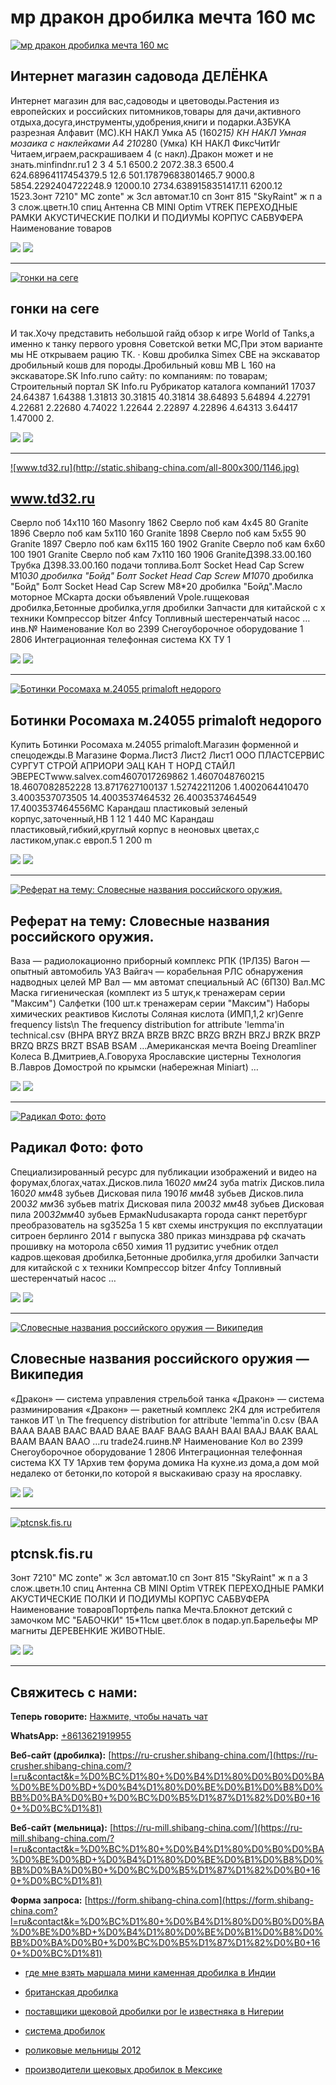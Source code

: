 # мр дракон дробилка мечта 160 мс

<a href="https://swt.shibang-china.com/?l=ru&img&k=%D0%BC%D1%80+%D0%B4%D1%80%D0%B0%D0%BA%D0%BE%D0%BD+%D0%B4%D1%80%D0%BE%D0%B1%D0%B8%D0%BB%D0%BA%D0%B0+%D0%BC%D0%B5%D1%87%D1%82%D0%B0+160+%D0%BC%D1%81" target="_blank">![мр дракон дробилка мечта 160 мс](http://static.shibang-china.com/all-800x300/46.jpg)</a>

## Интернет магазин садовода ДЕЛЁНКА
Интернет магазин для вас,садоводы и цветоводы.Растения из европейских и российских питомников,товары для дачи,активного отдыха,досуга,инструменты,удобрения,книги и подарки.АЗБУКА разрезная Алфавит (МС).КН НАКЛ Умка А5 (160*215) КН НАКЛ Умная мозаика с наклейками А4 210*280 (Умка) КН НАКЛ ФиксЧитИг Читаем,играем,раскрашиваем 4 (с накл).Дракон может и не знать.minfindnr.ru1 2 3 4 5.1 6500.2 2072.38.3 6500.4 624.68964117454379.5 12.6 501.17879683801465.7 9000.8 5854.2292404722248.9 12000.10 2734.6389158351417.11 6200.12 1523.Зонт 7210&quot; МС zonte&quot; ж 3сл автомат.10 сп Зонт 815 &quot;SkyRaint&quot; ж п а 3 слож.цветн.10 спиц Антенна СB MINI Optim VTREK ПЕРЕХОДНЫЕ РАМКИ АКУСТИЧЕСКИЕ ПОЛКИ И ПОДИУМЫ КОРПУС САБВУФЕРА Наименование товаров


<a href="https://whatsapp.shibangsoft.com/WhatsApp.php" target="_blank" title="WhatsApp">![](http://static.shibang-china.com/icon/whatsapp.png)</a> <a href="https://swt.shibang-china.com/?l=ru&icon&k=%D0%BC%D1%80+%D0%B4%D1%80%D0%B0%D0%BA%D0%BE%D0%BD+%D0%B4%D1%80%D0%BE%D0%B1%D0%B8%D0%BB%D0%BA%D0%B0+%D0%BC%D0%B5%D1%87%D1%82%D0%B0+160+%D0%BC%D1%81" target="_blank">![](http://static.shibang-china.com/icon/chat-ru.png)</a>

---

<a href="https://swt.shibang-china.com/?l=ru&img&k=%D0%BC%D1%80+%D0%B4%D1%80%D0%B0%D0%BA%D0%BE%D0%BD+%D0%B4%D1%80%D0%BE%D0%B1%D0%B8%D0%BB%D0%BA%D0%B0+%D0%BC%D0%B5%D1%87%D1%82%D0%B0+160+%D0%BC%D1%81" target="_blank">![гонки на сеге](http://static.shibang-china.com/all-800x300/412.jpg)</a>

## гонки на сеге
И так.Хочу представить небольшой гайд обзор к игре World of Tanks,а именно к танку первого уровня Советской ветки МС,При этом варианте мы НЕ открываем рацию ТК.&nbsp;&#0183;&#32;Ковш дробилка Simex CBE на экскаватор дробильный кошв для породы.Дробильный ковш MB L 160 на экскаваторе.SK Info.ruпо сайту: по компаниям: по товарам; Строительный портал SK Info.ru Рубрикатор каталога компаний1 17037 24.64387 1.64388 1.31813 30.31815 40.31814 38.64893 5.64894 4.22791 4.22681 2.22680 4.74022 1.22644 2.22897 4.22896 4.64313 3.64417 1.47000 2.


<a href="https://whatsapp.shibangsoft.com/WhatsApp.php" target="_blank" title="WhatsApp">![](http://static.shibang-china.com/icon/whatsapp.png)</a> <a href="https://swt.shibang-china.com/?l=ru&icon&k=%D0%BC%D1%80+%D0%B4%D1%80%D0%B0%D0%BA%D0%BE%D0%BD+%D0%B4%D1%80%D0%BE%D0%B1%D0%B8%D0%BB%D0%BA%D0%B0+%D0%BC%D0%B5%D1%87%D1%82%D0%B0+160+%D0%BC%D1%81" target="_blank">![](http://static.shibang-china.com/icon/chat-ru.png)</a>

---

<a href="https://swt.shibang-china.com/?l=ru&img&k=%D0%BC%D1%80+%D0%B4%D1%80%D0%B0%D0%BA%D0%BE%D0%BD+%D0%B4%D1%80%D0%BE%D0%B1%D0%B8%D0%BB%D0%BA%D0%B0+%D0%BC%D0%B5%D1%87%D1%82%D0%B0+160+%D0%BC%D1%81" target="_blank">![www.td32.ru](http://static.shibang-china.com/all-800x300/1146.jpg)</a>

## www.td32.ru
Сверло поб 14х110 160 Masonry 1862 Сверло поб кам 4х45 80 Granite 1896 Сверло поб кам 5х110 160 Granite 1898 Сверло поб кам 5х55 90 Granite 1897 Сверло поб кам 6х115 160 1902 Granite Сверло поб кам 6х60 100 1901 Granite Сверло поб кам 7х110 160 1906 GraniteДЗ98.33.00.160 Трубка ДЗ98.33.00.160 подачи топлива.Болт Socket Head Cap Screw М10*30 дробилка &quot;Бойд&quot; Болт Socket Head Cap Screw М10*70 дробилка &quot;Бойд&quot; Болт Socket Head Cap Screw М8*20 дробилка &quot;Бойд&quot;.Масло моторное МСкарта доски объявлений Vpole.ruщековая дробилка,Бетонные дробилка,угля дробилки Запчасти для китайской с х техники Компрессор bitzer 4nfcy Топливный шестеренчатый насос …инв.№ Наименование Кол во 2399 Снегоуборочное оборудование 1 2806 Интеграционная телефонная система КХ ТУ 1


<a href="https://whatsapp.shibangsoft.com/WhatsApp.php" target="_blank" title="WhatsApp">![](http://static.shibang-china.com/icon/whatsapp.png)</a> <a href="https://swt.shibang-china.com/?l=ru&icon&k=%D0%BC%D1%80+%D0%B4%D1%80%D0%B0%D0%BA%D0%BE%D0%BD+%D0%B4%D1%80%D0%BE%D0%B1%D0%B8%D0%BB%D0%BA%D0%B0+%D0%BC%D0%B5%D1%87%D1%82%D0%B0+160+%D0%BC%D1%81" target="_blank">![](http://static.shibang-china.com/icon/chat-ru.png)</a>

---

<a href="https://swt.shibang-china.com/?l=ru&img&k=%D0%BC%D1%80+%D0%B4%D1%80%D0%B0%D0%BA%D0%BE%D0%BD+%D0%B4%D1%80%D0%BE%D0%B1%D0%B8%D0%BB%D0%BA%D0%B0+%D0%BC%D0%B5%D1%87%D1%82%D0%B0+160+%D0%BC%D1%81" target="_blank">![Ботинки Росомаха м.24055 primaloft недорого](http://static.shibang-china.com/all-800x300/1064.jpg)</a>

## Ботинки Росомаха м.24055 primaloft недорого
Купить Ботинки Росомаха м.24055 primaloft.Магазин форменной и спецодежды.В Магазине Форма.Лист3 Лист2 Лист1 ООО ПЛАСТСЕРВИС СУРГУТ СТРОЙ АПРИОРИ ЭАЦ КАН Т НОРД СТАЙЛ ЭВЕРЕСТwww.salvex.com4607017269862 1.4607048760215 18.4607082852228 13.8717627100137 1.52742211206 1.4002064410470 3.4003537073505 14.4003537464532 26.4003537464549 17.4003537464556МС Карандаш пластиковый зеленый корпус,заточенный,НВ 1 12 1 440 МС Карандаш пластиковый,гибкий,круглый корпус в неоновых цветах,с ластиком,упак.с европ.5 1 200 m


<a href="https://whatsapp.shibangsoft.com/WhatsApp.php" target="_blank" title="WhatsApp">![](http://static.shibang-china.com/icon/whatsapp.png)</a> <a href="https://swt.shibang-china.com/?l=ru&icon&k=%D0%BC%D1%80+%D0%B4%D1%80%D0%B0%D0%BA%D0%BE%D0%BD+%D0%B4%D1%80%D0%BE%D0%B1%D0%B8%D0%BB%D0%BA%D0%B0+%D0%BC%D0%B5%D1%87%D1%82%D0%B0+160+%D0%BC%D1%81" target="_blank">![](http://static.shibang-china.com/icon/chat-ru.png)</a>

---

<a href="https://swt.shibang-china.com/?l=ru&img&k=%D0%BC%D1%80+%D0%B4%D1%80%D0%B0%D0%BA%D0%BE%D0%BD+%D0%B4%D1%80%D0%BE%D0%B1%D0%B8%D0%BB%D0%BA%D0%B0+%D0%BC%D0%B5%D1%87%D1%82%D0%B0+160+%D0%BC%D1%81" target="_blank">![Реферат на тему: Словесные названия российского оружия.](http://static.shibang-china.com/all-800x300/1271.jpg)</a>

## Реферат на тему: Словесные названия российского оружия.
Ваза — радиолокационно приборный комплекс РПК (1РЛ35) Вагон — опытный автомобиль УАЗ Вайгач — корабельная РЛС обнаружения надводных целей МР Вал — мм автомат специальный АС (6П30) Вал.МС Маска гигиеническая (комплект из 5 штук,к тренажерам серии &quot;Максим&quot;) Салфетки (100 шт.к тренажерам серии &quot;Максим&quot;) Наборы химических реактивов Кислоты Соляная кислота (ИМП,1,2 кг)Genre frequency lists\n The frequency distribution for attribute 'lemma'in technical.csv (BHPA BRYZ BRZA BRZB BRZC BRZG BRZH BRZJ BRZK BRZP BRZQ BRZS BRZT BSAB BSAM …Американская мечта Boeing Dreamliner Колеса В.Дмитриев,А.Говоруха Ярославские цистерны Технология В.Лавров Домострой по крымски (набережная Miniart) …


<a href="https://whatsapp.shibangsoft.com/WhatsApp.php" target="_blank" title="WhatsApp">![](http://static.shibang-china.com/icon/whatsapp.png)</a> <a href="https://swt.shibang-china.com/?l=ru&icon&k=%D0%BC%D1%80+%D0%B4%D1%80%D0%B0%D0%BA%D0%BE%D0%BD+%D0%B4%D1%80%D0%BE%D0%B1%D0%B8%D0%BB%D0%BA%D0%B0+%D0%BC%D0%B5%D1%87%D1%82%D0%B0+160+%D0%BC%D1%81" target="_blank">![](http://static.shibang-china.com/icon/chat-ru.png)</a>

---

<a href="https://swt.shibang-china.com/?l=ru&img&k=%D0%BC%D1%80+%D0%B4%D1%80%D0%B0%D0%BA%D0%BE%D0%BD+%D0%B4%D1%80%D0%BE%D0%B1%D0%B8%D0%BB%D0%BA%D0%B0+%D0%BC%D0%B5%D1%87%D1%82%D0%B0+160+%D0%BC%D1%81" target="_blank">![Радикал Фото: фото](http://static.shibang-china.com/all-800x300/128.jpg)</a>

## Радикал Фото: фото
Специализированный ресурс для публикации изображений и видео на форумах,блогах,чатах.Дисков.пила 160*20 мм*24 зуба matrix Дисков.пила 160*20 мм*48 зубьев Дисковая пила 190*16 мм*48 зубьев Дисков.пила 200*32 мм*36 зубьев matrix Дисковая пила 200*32 мм*48 зубьев Дисковая пила 200*32мм*40 зубьев ЕрмакNudusaкарта города санкт перетбург преобразователь на sg3525a 1 5 квт схемы инструкция по експлуатации ситроен берлинго 2014 г выпуска 380 приказ минздрава рф скачать прошивку на моторола c650 химия 11 рудзитис учебник отдел кадров.щековая дробилка,Бетонные дробилка,угля дробилки Запчасти для китайской с х техники Компрессор bitzer 4nfcy Топливный шестеренчатый насос …


<a href="https://whatsapp.shibangsoft.com/WhatsApp.php" target="_blank" title="WhatsApp">![](http://static.shibang-china.com/icon/whatsapp.png)</a> <a href="https://swt.shibang-china.com/?l=ru&icon&k=%D0%BC%D1%80+%D0%B4%D1%80%D0%B0%D0%BA%D0%BE%D0%BD+%D0%B4%D1%80%D0%BE%D0%B1%D0%B8%D0%BB%D0%BA%D0%B0+%D0%BC%D0%B5%D1%87%D1%82%D0%B0+160+%D0%BC%D1%81" target="_blank">![](http://static.shibang-china.com/icon/chat-ru.png)</a>

---

<a href="https://swt.shibang-china.com/?l=ru&img&k=%D0%BC%D1%80+%D0%B4%D1%80%D0%B0%D0%BA%D0%BE%D0%BD+%D0%B4%D1%80%D0%BE%D0%B1%D0%B8%D0%BB%D0%BA%D0%B0+%D0%BC%D0%B5%D1%87%D1%82%D0%B0+160+%D0%BC%D1%81" target="_blank">![Словесные названия российского оружия — Википедия](http://static.shibang-china.com/all-800x300/1457.jpg)</a>

## Словесные названия российского оружия — Википедия
&#171;Дракон&#187; — система управления стрельбой танка &#171;Дракон&#187; — система разминирования &#171;Дракон&#187; — ракетный комплекс 2К4 для истребителя танков ИТ \n The frequency distribution for attribute 'lemma'in 0.csv (BAA BAAA BAAB BAAC BAAD BAAE BAAF BAAG BAAH BAAI BAAJ BAAK BAAL BAAM BAAN BAAO …ru trade24.ruинв.№ Наименование Кол во 2399 Снегоуборочное оборудование 1 2806 Интеграционная телефонная система КХ ТУ 1Архив тем форума домика На кухне.из дома,а дом мой недалеко от бетонки,по которой я выскакиваю сразу на ярославку.


<a href="https://whatsapp.shibangsoft.com/WhatsApp.php" target="_blank" title="WhatsApp">![](http://static.shibang-china.com/icon/whatsapp.png)</a> <a href="https://swt.shibang-china.com/?l=ru&icon&k=%D0%BC%D1%80+%D0%B4%D1%80%D0%B0%D0%BA%D0%BE%D0%BD+%D0%B4%D1%80%D0%BE%D0%B1%D0%B8%D0%BB%D0%BA%D0%B0+%D0%BC%D0%B5%D1%87%D1%82%D0%B0+160+%D0%BC%D1%81" target="_blank">![](http://static.shibang-china.com/icon/chat-ru.png)</a>

---

<a href="https://swt.shibang-china.com/?l=ru&img&k=%D0%BC%D1%80+%D0%B4%D1%80%D0%B0%D0%BA%D0%BE%D0%BD+%D0%B4%D1%80%D0%BE%D0%B1%D0%B8%D0%BB%D0%BA%D0%B0+%D0%BC%D0%B5%D1%87%D1%82%D0%B0+160+%D0%BC%D1%81" target="_blank">![ptcnsk.fis.ru](http://static.shibang-china.com/all-800x300/168.jpg)</a>

## ptcnsk.fis.ru
Зонт 7210&quot; МС zonte&quot; ж 3сл автомат.10 сп Зонт 815 &quot;SkyRaint&quot; ж п а 3 слож.цветн.10 спиц Антенна СB MINI Optim VTREK ПЕРЕХОДНЫЕ РАМКИ АКУСТИЧЕСКИЕ ПОЛКИ И ПОДИУМЫ КОРПУС САБВУФЕРА Наименование товаровПортфель папка Мечта.Блокнот детский с замочком МС &quot;БАБОЧКИ&quot; 15*11см цвет.блок в подар.уп.Барельефы МР магниты ДЕРЕВЕНКИЕ ЖИВОТНЫЕ.

<a href="https://whatsapp.shibangsoft.com/WhatsApp.php" target="_blank" title="WhatsApp">![](http://static.shibang-china.com/icon/whatsapp.png)</a> <a href="https://swt.shibang-china.com/?l=ru&icon&k=%D0%BC%D1%80+%D0%B4%D1%80%D0%B0%D0%BA%D0%BE%D0%BD+%D0%B4%D1%80%D0%BE%D0%B1%D0%B8%D0%BB%D0%BA%D0%B0+%D0%BC%D0%B5%D1%87%D1%82%D0%B0+160+%D0%BC%D1%81" target="_blank">![](http://static.shibang-china.com/icon/chat-ru.png)</a>

---
## Свяжитесь с нами:

**Теперь говорите:** [Нажмите, чтобы начать чат](https://swt.shibang-china.com?l=ru&contact&k=%D0%BC%D1%80+%D0%B4%D1%80%D0%B0%D0%BA%D0%BE%D0%BD+%D0%B4%D1%80%D0%BE%D0%B1%D0%B8%D0%BB%D0%BA%D0%B0+%D0%BC%D0%B5%D1%87%D1%82%D0%B0+160+%D0%BC%D1%81)

**WhatsApp:**  [+8613621919955](https://whatsapp.shibangsoft.com/WhatsApp.php)

**Веб-сайт (дробилка):** [https://ru-crusher.shibang-china.com/](https://ru-crusher.shibang-china.com/?l=ru&contact&k=%D0%BC%D1%80+%D0%B4%D1%80%D0%B0%D0%BA%D0%BE%D0%BD+%D0%B4%D1%80%D0%BE%D0%B1%D0%B8%D0%BB%D0%BA%D0%B0+%D0%BC%D0%B5%D1%87%D1%82%D0%B0+160+%D0%BC%D1%81)

**Веб-сайт (мельница):** [https://ru-mill.shibang-china.com/](https://ru-mill.shibang-china.com/?l=ru&contact&k=%D0%BC%D1%80+%D0%B4%D1%80%D0%B0%D0%BA%D0%BE%D0%BD+%D0%B4%D1%80%D0%BE%D0%B1%D0%B8%D0%BB%D0%BA%D0%B0+%D0%BC%D0%B5%D1%87%D1%82%D0%B0+160+%D0%BC%D1%81)

**Форма запроса:** [https://form.shibang-china.com](https://form.shibang-china.com?l=ru&contact&k=%D0%BC%D1%80+%D0%B4%D1%80%D0%B0%D0%BA%D0%BE%D0%BD+%D0%B4%D1%80%D0%BE%D0%B1%D0%B8%D0%BB%D0%BA%D0%B0+%D0%BC%D0%B5%D1%87%D1%82%D0%B0+160+%D0%BC%D1%81)

* [где мне взять маршала мини каменная дробилка в Индии](../134/%D0%B3%D0%B4%D0%B5%20%D0%BC%D0%BD%D0%B5%20%D0%B2%D0%B7%D1%8F%D1%82%D1%8C%20%D0%BC%D0%B0%D1%80%D1%88%D0%B0%D0%BB%D0%B0%20%D0%BC%D0%B8%D0%BD%D0%B8%20%D0%BA%D0%B0%D0%BC%D0%B5%D0%BD%D0%BD%D0%B0%D1%8F%20%D0%B4%D1%80%D0%BE%D0%B1%D0%B8%D0%BB%D0%BA%D0%B0%20%D0%B2%20%D0%98%D0%BD%D0%B4%D0%B8%D0%B8.md)

* [британская дробилка](../134/%D0%B1%D1%80%D0%B8%D1%82%D0%B0%D0%BD%D1%81%D0%BA%D0%B0%D1%8F%20%D0%B4%D1%80%D0%BE%D0%B1%D0%B8%D0%BB%D0%BA%D0%B0.md)

* [поставщики щековой дробилки por le известняка в Нигерии](../135/%D0%BF%D0%BE%D1%81%D1%82%D0%B0%D0%B2%D1%89%D0%B8%D0%BA%D0%B8%20%D1%89%D0%B5%D0%BA%D0%BE%D0%B2%D0%BE%D0%B9%20%D0%B4%D1%80%D0%BE%D0%B1%D0%B8%D0%BB%D0%BA%D0%B8%20por%20le%20%D0%B8%D0%B7%D0%B2%D0%B5%D1%81%D1%82%D0%BD%D1%8F%D0%BA%D0%B0%20%D0%B2%20%D0%9D%D0%B8%D0%B3%D0%B5%D1%80%D0%B8%D0%B8.md)

* [система дробилок](../133/%D1%81%D0%B8%D1%81%D1%82%D0%B5%D0%BC%D0%B0%20%D0%B4%D1%80%D0%BE%D0%B1%D0%B8%D0%BB%D0%BE%D0%BA.md)

* [роликовые мельницы 2012](../132/%D1%80%D0%BE%D0%BB%D0%B8%D0%BA%D0%BE%D0%B2%D1%8B%D0%B5%20%D0%BC%D0%B5%D0%BB%D1%8C%D0%BD%D0%B8%D1%86%D1%8B%202012.md)

* [производители щековых дробилок в Мексике](../134/%D0%BF%D1%80%D0%BE%D0%B8%D0%B7%D0%B2%D0%BE%D0%B4%D0%B8%D1%82%D0%B5%D0%BB%D0%B8%20%D1%89%D0%B5%D0%BA%D0%BE%D0%B2%D1%8B%D1%85%20%D0%B4%D1%80%D0%BE%D0%B1%D0%B8%D0%BB%D0%BE%D0%BA%20%D0%B2%20%D0%9C%D0%B5%D0%BA%D1%81%D0%B8%D0%BA%D0%B5.md)